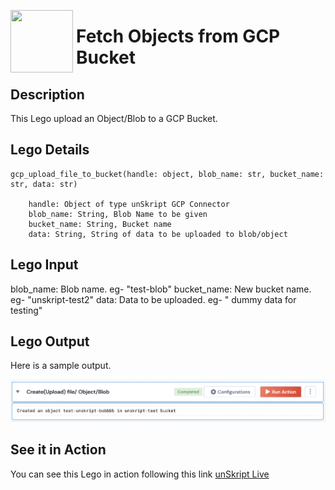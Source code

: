 [<img align="left" src="https://unskript.com/assets/favicon.png" width="100" height="100" style="padding-right: 5px">](https://unskript.com/assets/favicon.png) 
<h1>Fetch Objects from GCP Bucket</h1>

## Description
This Lego upload an Object/Blob to a GCP Bucket.

## Lego Details

    gcp_upload_file_to_bucket(handle: object, blob_name: str, bucket_name: str, data: str)

        handle: Object of type unSkript GCP Connector
        blob_name: String, Blob Name to be given
        bucket_name: String, Bucket name
        data: String, String of data to be uploaded to blob/object

## Lego Input
blob_name: Blob name. eg- "test-blob"
bucket_name: New bucket name. eg- "unskript-test2"
data: Data to be uploaded. eg- " dummy data for testing"

## Lego Output
Here is a sample output.

<img src="./1.png">

## See it in Action

You can see this Lego in action following this link [unSkript Live](https://us.app.unskript.io)